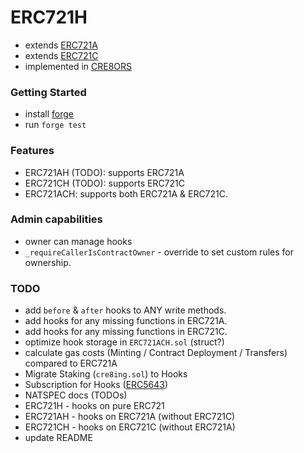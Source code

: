# ERC721H

- extends [ERC721A](https://www.azuki.com/erc721a)
- extends [ERC721C](https://github.com/limitbreakinc/creator-token-contracts)
- implemented in [CRE8ORS](https://twitter.com/Cre8orsNFT)

### Getting Started

- install [forge](https://mirror.xyz/crisgarner.eth/BhQzl33tthkJJ3Oh2ehAD_2FXGGlMupKlrUUcDk0ALA)
- run `forge test`

### Features

- ERC721AH (TODO): supports ERC721A
- ERC721CH (TODO): supports ERC721C
- ERC721ACH: supports both ERC721A & ERC721C.

### Admin capabilities

- owner can manage hooks
- `_requireCallerIsContractOwner` - override to set custom rules for ownership.

### TODO

- add `before` & `after` hooks to ANY write methods.
- add hooks for any missing functions in ERC721A.
- add hooks for any missing functions in ERC721C.
- optimize hook storage in `ERC721ACH.sol` (struct?)
- calculate gas costs (Minting / Contract Deployment / Transfers) compared to ERC721A
- Migrate Staking (`cre8ing.sol`) to Hooks
- Subscription for Hooks ([ERC5643](https://eips.ethereum.org/EIPS/eip-5643))
- NATSPEC docs (TODOs)
- ERC721H - hooks on pure ERC721
- ERC721AH - hooks on ERC721A (without ERC721C)
- ERC721CH - hooks on ERC721C (without ERC721A)
- update README
